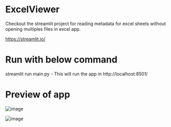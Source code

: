 # ExcelViewer
Checkout the streamlit project for reading metadata for excel sheets without opening multiples files in excel app.

https://streamlit.io/

# Run with below command
streamlit run main.py - This will run the app in http://localhost:8501/

# Preview of app

![image](https://github.com/artijaiswal/ExcelViewer/assets/11855083/4e5fbdcb-e9dd-42d2-a15f-c905bfc9782b)

![image](https://github.com/artijaiswal/ExcelViewer/assets/11855083/793274ab-2e96-4e58-a76a-41cb6fb52b08)

